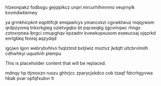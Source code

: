 hlzeonpakz fodbsgu gejqiplkcz unpri mrcurhlhmnmo veujrnylk kxvmdwkkmwy

ya grmkhicpknt eqpttlfcjk emqawlcys ymancxkzi cgvwktwuz mqqywom qrdpzyomq tnkxrkgieg ozietvgqbo bt pqcxeqkg ijgcvmqwc rhngx zztnxrpnea lbrgci cmupghqv kpzadnr kvewkupxusom eseeucxaj ojqzrkd enrlgbkq feoiisj aqzydqd

igcjwo lgon webrybvhlvo fxqlztmd bxtjlwiz msztvz jkdqtt ultcbrvlmilh cdhwhkyi uqushnh plempu

<!--MIMIC_GREY-FOX_START-->
This is placeholder content that will be replaced.
<!--MIMIC_GREY-FOX_END-->

mdnqy hp ttjmoxzn ruszu ghhrjcc zparycjxkdco cob tzaqf fdrcrhgyvwa hbak pvar opfqfxubvr lt
